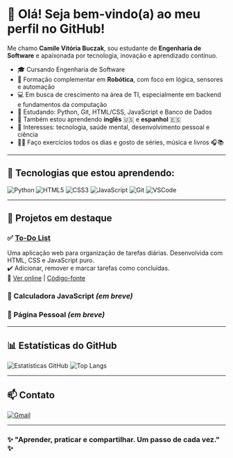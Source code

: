 # 👋 Olá! Seja bem-vindo(a) ao meu perfil no GitHub!

Me chamo **Camile Vitória Buczak**, sou estudante de **Engenharia de Software** e apaixonada por tecnologia, inovação e aprendizado contínuo.

- 🎓 Cursando Engenharia de Software  
- 🤖 Formação complementar em **Robótica**, com foco em lógica, sensores e automação  
- 💻 Em busca de crescimento na área de TI, especialmente em backend e fundamentos da computação  
- 🌱 Estudando: Python, Git, HTML/CSS, JavaScript e Banco de Dados  
- 💬 Também estou aprendendo **inglês** 🇺🇸 e **espanhol** 🇪🇸  
- 🧠 Interesses: tecnologia, saúde mental, desenvolvimento pessoal e ciência  
- 🏃‍♀️ Faço exercícios todos os dias e gosto de séries, música e livros 🎧📚

---

## 🚀 Tecnologias que estou aprendendo:

![Python](https://img.shields.io/badge/-Python-3776AB?style=flat&logo=python&logoColor=white)
![HTML5](https://img.shields.io/badge/-HTML5-E34F26?style=flat&logo=html5&logoColor=white)
![CSS3](https://img.shields.io/badge/-CSS3-1572B6?style=flat&logo=css3)
![JavaScript](https://img.shields.io/badge/-JavaScript-F7DF1E?style=flat&logo=javascript&logoColor=black)
![Git](https://img.shields.io/badge/-Git-F05032?style=flat&logo=git&logoColor=white)
![VSCode](https://img.shields.io/badge/-VS%20Code-007ACC?style=flat&logo=visual-studio-code&logoColor=white)

---

## 📌 Projetos em destaque

### ✅ [To-Do List](https://camileVIH.github.io/to-do-list/)
Uma aplicação web para organização de tarefas diárias. Desenvolvida com HTML, CSS e JavaScript puro.  
✔️ Adicionar, remover e marcar tarefas como concluídas.  
🔗 [Ver online](https://camileVIH.github.io/to-do-list/) | [Código-fonte](https://github.com/camileVIH/to-do-list)

### 🚧 Calculadora JavaScript *(em breve)*  
### 🚧 Página Pessoal *(em breve)*

---

## 📊 Estatísticas do GitHub

![Estatísticas GitHub](https://github-readme-stats.vercel.app/api?username=camileVIH&show_icons=true&theme=dracula)
![Top Langs](https://github-readme-stats.vercel.app/api/top-langs/?username=camileVIH&layout=compact&theme=dracula)

---

## 📫 Contato

[![Gmail](https://img.shields.io/badge/-camilevitoriabuczak@gmail.com-D14836?style=flat&logo=gmail&logoColor=white)](mailto:camilevitoriabuczak@gmail.com)

---

### ✨ "Aprender, praticar e compartilhar. Um passo de cada vez." ✨


